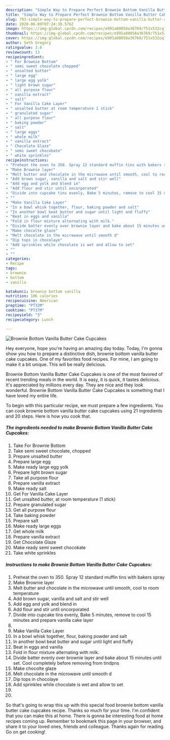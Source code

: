 ```yaml
---
description: "Simple Way to Prepare Perfect Brownie Bottom Vanilla Butter Cake Cupcakes"
title: "Simple Way to Prepare Perfect Brownie Bottom Vanilla Butter Cake Cupcakes"
slug: 793-simple-way-to-prepare-perfect-brownie-bottom-vanilla-butter-cake-cupcakes
date: 2020-06-09T07:24:30.576Z
image: https://img-global.cpcdn.com/recipes/e991a80058a36769/751x532cq70/brownie-bottom-vanilla-butter-cake-cupcakes-recipe-main-photo.jpg
thumbnail: https://img-global.cpcdn.com/recipes/e991a80058a36769/751x532cq70/brownie-bottom-vanilla-butter-cake-cupcakes-recipe-main-photo.jpg
cover: https://img-global.cpcdn.com/recipes/e991a80058a36769/751x532cq70/brownie-bottom-vanilla-butter-cake-cupcakes-recipe-main-photo.jpg
author: Seth Gregory
ratingvalue: 3.6
reviewcount: 13
recipeingredient:
- " For Brownie Bottom"
- " semi sweet chocolate chopped"
- " unsalted butter"
- " large egg"
- " large egg yolk"
- " light brown sugar"
- " all purpose flour"
- " vanilla extract"
- " salt"
- " For Vanilla Cake Layer"
- " unsalted butter at room temperature 1 stick"
- " granulated sugar"
- " all purpose flour"
- " baking powder"
- " salt"
- " large eggs"
- " whole milk"
- " vanilla extract"
- " Chocolate Glaze"
- " semi sweet chocokate"
- " white sprinkles"
recipeinstructions:
- "Preheat the oven to 350. Spray 12 standard muffin tins with bakers spray"
- "Make Brownie layer"
- "Melt butter and chocolate in the microwave until smooth, cool to room temperature"
- "Add brown sugar, vanilla and salt and stir well"
- "Add egg and yolk and blend in"
- "Add flour and stir until oncorporated"
- "Divide into cupcake tins evenly, Bake 5 minutes, remove to cool 15 minutes and prepare vanilla cake layer"
- ""
- "Make Vanilla Cake Layer"
- "In a bowl whisk together, flour, baking powder and salt"
- "In another bowl beat butter and sugar until light and fluffy"
- "Beat in eggs and vanilla"
- "Fold in flour mixture alternating with milk."
- "Divide batter evenly over brownie layer and bake about 15 minutes until set. Cool completely before removing from tindpns"
- "Make chocolte glaze"
- "Melt chocolate in the microwave until smooth d"
- "Dip tops in chocolaye"
- "Add sprinkles while chocolate is wet and allow to set"
- ""
- ""
categories:
- Recipe
tags:
- brownie
- bottom
- vanilla

katakunci: brownie bottom vanilla 
nutrition: 106 calories
recipecuisine: American
preptime: "PT32M"
cooktime: "PT37M"
recipeyield: "3"
recipecategory: Lunch

---
```



![Brownie Bottom Vanilla Butter Cake Cupcakes](https://img-global.cpcdn.com/recipes/e991a80058a36769/751x532cq70/brownie-bottom-vanilla-butter-cake-cupcakes-recipe-main-photo.jpg)

Hey everyone, hope you're having an amazing day today. Today, I'm gonna show you how to prepare a distinctive dish, brownie bottom vanilla butter cake cupcakes. One of my favorites food recipes. For mine, I am going to make it a bit unique. This will be really delicious.



Brownie Bottom Vanilla Butter Cake Cupcakes is one of the most favored of recent trending meals in the world. It is easy, it is quick, it tastes delicious. It's appreciated by millions every day. They are nice and they look wonderful. Brownie Bottom Vanilla Butter Cake Cupcakes is something that I have loved my entire life.


To begin with this particular recipe, we must prepare a few ingredients. You can cook brownie bottom vanilla butter cake cupcakes using 21 ingredients and 20 steps. Here is how you cook that.

<!--inarticleads1-->

##### The ingredients needed to make Brownie Bottom Vanilla Butter Cake Cupcakes:

1. Take  For Brownie Bottom
1. Take  semi sweet chocolate, chopped
1. Prepare  unsalted butter
1. Prepare  large egg
1. Make ready  large egg yolk
1. Prepare  light brown sugar
1. Take  all purpose flour
1. Prepare  vanilla extract
1. Make ready  salt
1. Get  For Vanilla Cake Layer
1. Get  unsalted butter, at room temperature (1 stick)
1. Prepare  granulated sugar
1. Get  all purpose flour
1. Take  baking powder
1. Prepare  salt
1. Make ready  large eggs
1. Get  whole milk
1. Prepare  vanilla extract
1. Get  Chocolate Glaze
1. Make ready  semi sweet chocokate
1. Take  white sprinkles




<!--inarticleads2-->

##### Instructions to make Brownie Bottom Vanilla Butter Cake Cupcakes:

1. Preheat the oven to 350. Spray 12 standard muffin tins with bakers spray
1. Make Brownie layer
1. Melt butter and chocolate in the microwave until smooth, cool to room temperature
1. Add brown sugar, vanilla and salt and stir well
1. Add egg and yolk and blend in
1. Add flour and stir until oncorporated
1. Divide into cupcake tins evenly, Bake 5 minutes, remove to cool 15 minutes and prepare vanilla cake layer
1. 
1. Make Vanilla Cake Layer
1. In a bowl whisk together, flour, baking powder and salt
1. In another bowl beat butter and sugar until light and fluffy
1. Beat in eggs and vanilla
1. Fold in flour mixture alternating with milk.
1. Divide batter evenly over brownie layer and bake about 15 minutes until set. Cool completely before removing from tindpns
1. Make chocolte glaze
1. Melt chocolate in the microwave until smooth d
1. Dip tops in chocolaye
1. Add sprinkles while chocolate is wet and allow to set
1. 
1. 




So that's going to wrap this up with this special food brownie bottom vanilla butter cake cupcakes recipe. Thanks so much for your time. I'm confident that you can make this at home. There is gonna be interesting food at home recipes coming up. Remember to bookmark this page in your browser, and share it to your loved ones, friends and colleague. Thanks again for reading. Go on get cooking!
